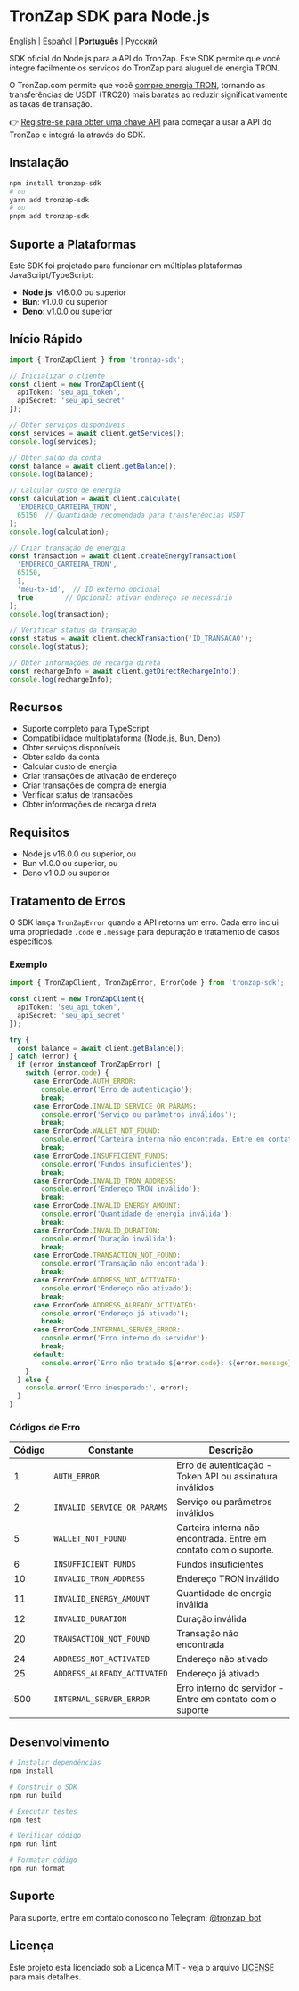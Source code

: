 # TronZap SDK para Node.js

[English](README.md) | [Español](README.es.md) | **[Português](README.pt-br.md)** | [Русский](README.ru.md)

SDK oficial do Node.js para a API do TronZap.
Este SDK permite que você integre facilmente os serviços do TronZap para aluguel de energia TRON.

O TronZap.com permite que você [compre energia TRON](https://tronzap.com/), tornando as transferências de USDT (TRC20) mais baratas ao reduzir significativamente as taxas de transação.

👉 [Registre-se para obter uma chave API](https://tronzap.com) para começar a usar a API do TronZap e integrá-la através do SDK.

## Instalação

```bash
npm install tronzap-sdk
# ou
yarn add tronzap-sdk
# ou
pnpm add tronzap-sdk
```

## Suporte a Plataformas

Este SDK foi projetado para funcionar em múltiplas plataformas JavaScript/TypeScript:

- **Node.js**: v16.0.0 ou superior
- **Bun**: v1.0.0 ou superior
- **Deno**: v1.0.0 ou superior

## Início Rápido

```typescript
import { TronZapClient } from 'tronzap-sdk';

// Inicializar o cliente
const client = new TronZapClient({
  apiToken: 'seu_api_token',
  apiSecret: 'seu_api_secret'
});

// Obter serviços disponíveis
const services = await client.getServices();
console.log(services);

// Obter saldo da conta
const balance = await client.getBalance();
console.log(balance);

// Calcular custo de energia
const calculation = await client.calculate(
  'ENDERECO_CARTEIRA_TRON',
  65150  // Quantidade recomendada para transferências USDT
);
console.log(calculation);

// Criar transação de energia
const transaction = await client.createEnergyTransaction(
  'ENDERECO_CARTEIRA_TRON',
  65150,
  1,
  'meu-tx-id',  // ID externo opcional
  true        // Opcional: ativar endereço se necessário
);
console.log(transaction);

// Verificar status da transação
const status = await client.checkTransaction('ID_TRANSACAO');
console.log(status);

// Obter informações de recarga direta
const rechargeInfo = await client.getDirectRechargeInfo();
console.log(rechargeInfo);
```

## Recursos

- Suporte completo para TypeScript
- Compatibilidade multiplataforma (Node.js, Bun, Deno)
- Obter serviços disponíveis
- Obter saldo da conta
- Calcular custo de energia
- Criar transações de ativação de endereço
- Criar transações de compra de energia
- Verificar status de transações
- Obter informações de recarga direta

## Requisitos

- Node.js v16.0.0 ou superior, ou
- Bun v1.0.0 ou superior, ou
- Deno v1.0.0 ou superior

## Tratamento de Erros

O SDK lança `TronZapError` quando a API retorna um erro. Cada erro inclui uma propriedade `.code` e `.message` para depuração e tratamento de casos específicos.

### Exemplo

```typescript
import { TronZapClient, TronZapError, ErrorCode } from 'tronzap-sdk';

const client = new TronZapClient({
  apiToken: 'seu_api_token',
  apiSecret: 'seu_api_secret'
});

try {
  const balance = await client.getBalance();
} catch (error) {
  if (error instanceof TronZapError) {
    switch (error.code) {
      case ErrorCode.AUTH_ERROR:
        console.error('Erro de autenticação');
        break;
      case ErrorCode.INVALID_SERVICE_OR_PARAMS:
        console.error('Serviço ou parâmetros inválidos');
        break;
      case ErrorCode.WALLET_NOT_FOUND:
        console.error('Carteira interna não encontrada. Entre em contato com o suporte.');
        break;
      case ErrorCode.INSUFFICIENT_FUNDS:
        console.error('Fundos insuficientes');
        break;
      case ErrorCode.INVALID_TRON_ADDRESS:
        console.error('Endereço TRON inválido');
        break;
      case ErrorCode.INVALID_ENERGY_AMOUNT:
        console.error('Quantidade de energia inválida');
        break;
      case ErrorCode.INVALID_DURATION:
        console.error('Duração inválida');
        break;
      case ErrorCode.TRANSACTION_NOT_FOUND:
        console.error('Transação não encontrada');
        break;
      case ErrorCode.ADDRESS_NOT_ACTIVATED:
        console.error('Endereço não ativado');
        break;
      case ErrorCode.ADDRESS_ALREADY_ACTIVATED:
        console.error('Endereço já ativado');
        break;
      case ErrorCode.INTERNAL_SERVER_ERROR:
        console.error('Erro interno do servidor');
        break;
      default:
        console.error(`Erro não tratado ${error.code}: ${error.message}`);
    }
  } else {
    console.error('Erro inesperado:', error);
  }
}
```

### Códigos de Erro

| Código | Constante                      | Descrição |
|--------|--------------------------------|-------------|
| 1      | `AUTH_ERROR`                  | Erro de autenticação - Token API ou assinatura inválidos |
| 2      | `INVALID_SERVICE_OR_PARAMS`   | Serviço ou parâmetros inválidos |
| 5      | `WALLET_NOT_FOUND`            | Carteira interna não encontrada. Entre em contato com o suporte. |
| 6      | `INSUFFICIENT_FUNDS`          | Fundos insuficientes |
| 10     | `INVALID_TRON_ADDRESS`        | Endereço TRON inválido |
| 11     | `INVALID_ENERGY_AMOUNT`       | Quantidade de energia inválida |
| 12     | `INVALID_DURATION`            | Duração inválida |
| 20     | `TRANSACTION_NOT_FOUND`       | Transação não encontrada |
| 24     | `ADDRESS_NOT_ACTIVATED`       | Endereço não ativado |
| 25     | `ADDRESS_ALREADY_ACTIVATED`   | Endereço já ativado |
| 500    | `INTERNAL_SERVER_ERROR`       | Erro interno do servidor - Entre em contato com o suporte |

## Desenvolvimento

```bash
# Instalar dependências
npm install

# Construir o SDK
npm run build

# Executar testes
npm test

# Verificar código
npm run lint

# Formatar código
npm run format
```

## Suporte

Para suporte, entre em contato conosco no Telegram: [@tronzap_bot](https://t.me/tronzap_bot)

## Licença

Este projeto está licenciado sob a Licença MIT - veja o arquivo [LICENSE](LICENSE) para mais detalhes.